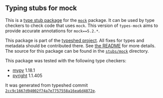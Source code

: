 ## Typing stubs for mock

This is a [type stub package](https://typing.python.org/en/latest/tutorials/external_libraries.html)
for the [`mock`](https://github.com/testing-cabal/mock) package. It can be used by type checkers
to check code that uses `mock`. This version of
`types-mock` aims to provide accurate annotations for
`mock==5.2.*`.

This package is part of the [typeshed project](https://github.com/python/typeshed).
All fixes for types and metadata should be contributed there.
See [the README](https://github.com/python/typeshed/blob/main/README.md)
for more details. The source for this package can be found in the
[`stubs/mock`](https://github.com/python/typeshed/tree/main/stubs/mock)
directory.

This package was tested with the following type checkers:
* [mypy](https://github.com/python/mypy/) 1.18.1
* [pyright](https://github.com/microsoft/pyright) 1.1.405

It was generated from typeshed commit
[`2cc9c1667d94002f74a7e7757558a16ea6d4872e`](https://github.com/python/typeshed/commit/2cc9c1667d94002f74a7e7757558a16ea6d4872e).